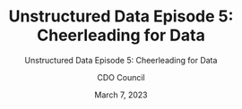 ---
title: 'Unstructured Data Episode 5: Cheerleading for Data'
subtitle: 'Unstructured Data Episode 5: Cheerleading for Data'
layout: newspost
date: March 7, 2023
author: CDO Council
excerpt: 
image_alt_text: Chris Haffer headshot
permalink: /podcast/
image_path:  /assets/images/background/chris-haffer-thumbnail.png
description: As he prepares for retirement, Dr. Chris Haffer, Chief Data Officer at the Equal Employment Opportunity Commission, reflects on his development in government, leveraging opportunities, and his hopes for data ethics in the Federal Government. 
---